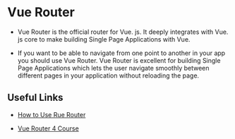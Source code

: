 # Vue Router

- Vue Router is the official router for Vue. js. It deeply integrates with Vue. js core to make building Single Page Applications with Vue.

- If you want to be able to navigate from one point to another in your app you should use Vue Router. Vue Router is excellent for building Single Page Applications which lets the user navigate smoothly between different pages in your application without reloading the page.

## Useful Links

- [How to Use Rue Router](https://vueschool.io/articles/vuejs-tutorials/how-to-use-vue-router-a-complete-tutorial/)

- [Vue Router 4 Course](https://vueschool.io/courses/vue-router-4-for-everyone)
